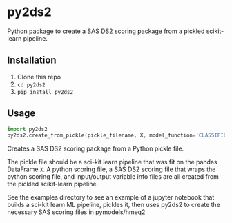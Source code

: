 # py2ds2

Python package to create a SAS DS2 scoring package from a pickled scikit-learn pipeline.

## Installation

1. Clone this repo
2. `cd py2ds2`
3. `pip install py2ds2`

## Usage

```py
import py2ds2
py2ds2.create_from_pickle(pickle_filename, X, model_function='CLASSIFICATION')
```

Creates a SAS DS2 scoring package from a Python pickle file.

The pickle file should be a sci-kit learn pipeline that was fit on the pandas DataFrame `X`.
A python scoring file, a SAS DS2 scoring file that wraps the python scoring file,
and input/output variable info files are all created from the pickled scikit-learn pipeline.

See the examples directory to see an example of a jupyter notebook that builds a sci-kit learn
ML pipeline, pickles it, then uses py2ds2 to create the necessary SAS scoring files in pymodels/hmeq2
